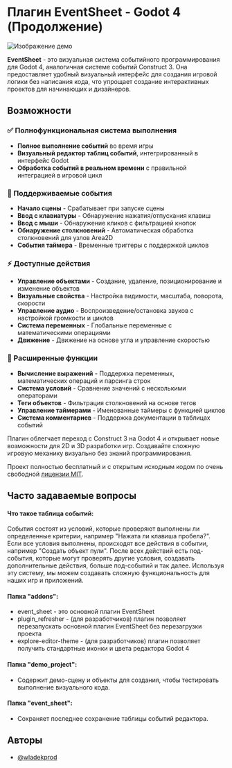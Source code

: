 # Плагин EventSheet - Godot 4 (Продолжение)

![Изображение демо](https://github.com/user-attachments/assets/3372e752-4e49-4e87-90f2-61b9b195eaff)

**EventSheet** - это визуальная система событийного программирования для Godot 4, аналогичная системе событий Construct 3. Она предоставляет удобный визуальный интерфейс для создания игровой логики без написания кода, что упрощает создание интерактивных проектов для начинающих и дизайнеров.

## Возможности

### ✅ Полнофункциональная система выполнения
- **Полное выполнение событий** во время игры
- **Визуальный редактор таблиц событий**, интегрированный в интерфейс Godot
- **Обработка событий в реальном времени** с правильной интеграцией в игровой цикл

### 🎯 Поддерживаемые события
- **Начало сцены** - Срабатывает при запуске сцены
- **Ввод с клавиатуры** - Обнаружение нажатия/отпускания клавиш
- **Ввод с мыши** - Обнаружение кликов с фильтрацией кнопок
- **Обнаружение столкновений** - Автоматическая обработка столкновений для узлов Area2D
- **События таймера** - Временные триггеры с поддержкой циклов

### ⚡ Доступные действия
- **Управление объектами** - Создание, удаление, позиционирование и изменение объектов
- **Визуальные свойства** - Настройка видимости, масштаба, поворота, скорости
- **Управление аудио** - Воспроизведение/остановка звуков с настройкой громкости и циклов
- **Система переменных** - Глобальные переменные с математическими операциями
- **Движение** - Движение на основе угла и управление скоростью

### 🔧 Расширенные функции
- **Вычисление выражений** - Поддержка переменных, математических операций и парсинга строк
- **Система условий** - Сравнение значений с несколькими операторами
- **Теги объектов** - Фильтрация столкновений на основе тегов
- **Управление таймерами** - Именованные таймеры с функцией циклов
- **Система комментариев** - Поддержка документации в таблицах событий

Плагин облегчает переход с Construct 3 на Godot 4 и открывает новые возможности для 2D и 3D разработки игр. Создавайте сложную игровую механику визуально без знаний программирования.

Проект полностью бесплатный и с открытым исходным кодом по очень свободной [лицензии MIT](https://github.com/WladekProd/EventSheet/blob/main/LICENSE).

## Часто задаваемые вопросы

#### Что такое таблица событий:

События состоят из условий, которые проверяют выполнены ли определенные критерии, например "Нажата ли клавиша пробела?". Если все условия выполнены, происходят все действия в событии, например "Создать объект пули".
После всех действий есть под-события, которые могут проверять другие условия, создавать дополнительные действия, больше под-событий и так далее. Используя эту систему, мы можем создавать сложную функциональность для наших игр и приложений.

#### Папка "addons":

- event_sheet - это основной плагин EventSheet
- plugin_refresher - (для разработчиков) плагин позволяет перезапускать основной плагин EventSheet без перезагрузки проекта
- explore-editor-theme - (для разработчиков) плагин позволяет получить стандартные иконки и цвета редактора Godot 4

#### Папка "demo_project":

- Содержит демо-сцену и объекты для создания, чтобы тестировать выполнение визуального кода.

#### Папка "event_sheet":

- Сохраняет последнее сохранение таблицы событий редактора.

## Авторы

- [@wladekprod](https://github.com/WladekProd)